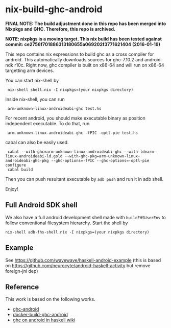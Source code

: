 nix-build-ghc-android
=====================

**FINAL NOTE: The build adjustment done in this repo has been merged into Nixpkgs and GHC. Therefore, this repo is archived.**

**NOTE: nixpkgs is a moving target. This nix build has been tested against commit: ce2756f701886313180655a069202f3771621404 (2016-01-19)**


This repo contains nix expressions to build ghc as a cross compiler for android.
This automatically downloads sources for ghc-7.10.2 and android-ndk r10c.
Right now, ghc compiler is built on x86-64 and will run on x86-64 targetting arm devices.

You can start nix-shell by

     nix-shell shell.nix -I nixpkgs=(your nixpkgs directory)

Inside nix-shell, you can run

     arm-unknown-linux-androideabi-ghc test.hs

For recent android, you should make executable binary as position independent executable. To do that, run 

     arm-unknown-linux-androideabi-ghc -fPIC -optl-pie test.hs

cabal can also be easily used.


     cabal --with-ghc=arm-unknown-linux-androideabi-ghc --with-ld=arm-linux-androideabi-ld.gold --with-ghc-pkg=arm-unknown-linux-androideabi-ghc-pkg --ghc-options=-fPIC --ghc-options=-optl-pie configure
     cabal build

Then you can push resultant executable by `adb push` and run it in adb shell. 

Enjoy!

Full Android SDK shell
----------------------

We also have a full android development shell made with `buildFHSUserEnv` to follow conventional filesystem hierarchy. Start the shell by

    nix-shell adb-fhs-shell.nix -I nixpkgs=(your nixpkgs directory)
    


Example
-------

See https://github.com/wavewave/haskell-android-example (this is based on https://github.com/neurocyte/android-haskell-activity but remove foreign-jni dep)


Reference
---------

This work is based on the following works.

* [ghc-android](https://github.com/neurocyte/ghc-android)
* [docker-build-ghc-android](https://github.com/sseefried/docker-build-ghc-android)
* [ghc on android in haskell wiki](https://wiki.haskell.org/Android)
    

